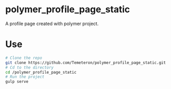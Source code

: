 # polymer_profile_page_static
A profile page created with polymer project.

# Use
```bash
# Clone the repo
git clone https://github.com/Temeteron/polymer_profile_page_static.git
# Cd to the directory
cd /polymer_profile_page_static
# Run the project
gulp serve
```